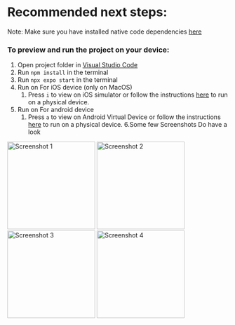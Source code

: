 # Recommended next steps:
Note: Make sure you have installed native code dependencies [here](https://reactnative.dev/docs/environment-setup#installing-dependencies)

### To preview and run the project on your device:
1. Open project folder in <u>Visual Studio Code</u>
2. Run  `npm install`  in the terminal
3. Run  `npx expo start`  in the terminal
4. Run on For iOS device (only on MacOS)
    1. Press  `i`  to view on iOS simulator or follow the instructions [here](https://docs.expo.dev/workflow/run-on-device/) to run on a physical device.
5. Run on For android device
    1. Press  `a`  to view on Android Virtual Device or follow the instructions [here](https://docs.expo.dev/workflow/run-on-device/) to run on a physical device.
6.Some few Screenshots 
Do have a look



<img src="https://github.com/Allan-Kipkemei/CampusVibe/assets/73424910/2a6e60aa-615c-41eb-839f-410a78d94130" alt="Screenshot 1" width="200">
<img src="https://github.com/Allan-Kipkemei/CampusVibe/assets/73424910/279fcf3b-2b0c-4282-b917-fd4681e58424" alt="Screenshot 2" width="200">
<img src="https://github.com/Allan-Kipkemei/CampusVibe/assets/73424910/60b666b2-97ef-4426-b6aa-7c23d5754d44" alt="Screenshot 3" width="200">
<img src="https://github.com/Allan-Kipkemei/CampusVibe/assets/73424910/e55c0e6c-4da5-4795-bf8d-261b155542fc" alt="Screenshot 4" width="200">
